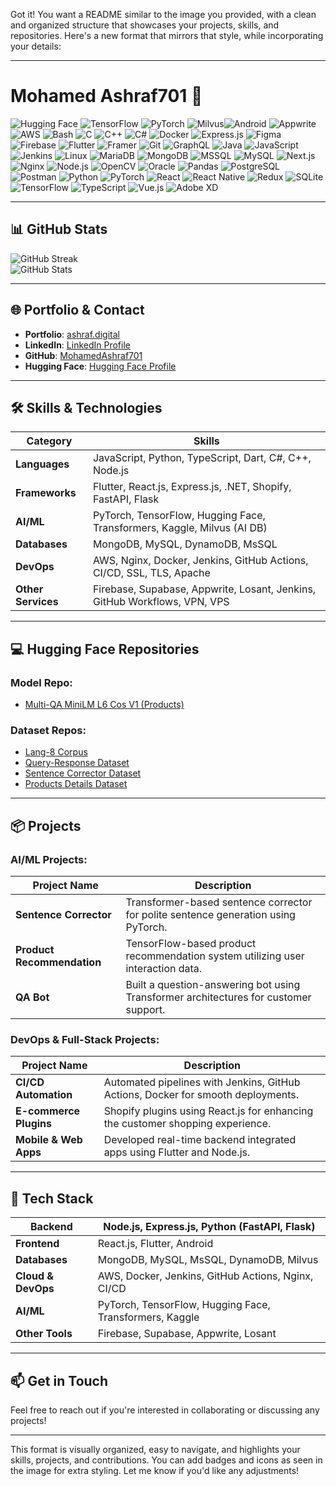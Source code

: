 Got it! You want a README similar to the image you provided, with a clean and organized structure that showcases your projects, skills, and repositories. Here's a new format that mirrors that style, while incorporating your details:

---

# Mohamed Ashraf701 🌙
 
![Hugging Face](https://img.shields.io/badge/Hugging%20Face-yellow?style=flat&logo=huggingface) ![TensorFlow](https://img.shields.io/badge/TensorFlow-orange?style=flat&logo=tensorflow) ![PyTorch](https://img.shields.io/badge/PyTorch-red?style=flat&logo=pytorch) ![Milvus](https://img.shields.io/badge/Milvus-purple?style=flat&logo=milvus)![Android](https://img.shields.io/badge/Android-green?style=flat&logo=android&link=https://developer.android.com)
![Appwrite](https://img.shields.io/badge/Appwrite-red?style=flat&logo=appwriteio&link=https://appwrite.io)
![AWS](https://img.shields.io/badge/AWS-orange?style=flat&logo=amazonwebservices&link=https://aws.amazon.com)
![Bash](https://img.shields.io/badge/Bash-gray?style=flat&logo=gnu-bash&link=https://www.gnu.org/software/bash/)
![C](https://img.shields.io/badge/C-blue?style=flat&logo=c&link=https://www.cprogramming.com/)
![C++](https://img.shields.io/badge/C++-blue?style=flat&logo=cplusplus&link=https://www.w3schools.com/cpp/)
![C#](https://img.shields.io/badge/C%23-purple?style=flat&logo=csharp&link=https://www.w3schools.com/cs/)
![Docker](https://img.shields.io/badge/Docker-blue?style=flat&logo=docker&link=https://www.docker.com/)
![Express.js](https://img.shields.io/badge/Express.js-black?style=flat&logo=express&link=https://expressjs.com)
![Figma](https://img.shields.io/badge/Figma-red?style=flat&logo=figma&link=https://www.figma.com/)
![Firebase](https://img.shields.io/badge/Firebase-yellow?style=flat&logo=firebase&link=https://firebase.google.com)
![Flutter](https://img.shields.io/badge/Flutter-blue?style=flat&logo=flutter&link=https://flutter.dev)
![Framer](https://img.shields.io/badge/Framer-purple?style=flat&logo=framer&link=https://www.framer.com)
![Git](https://img.shields.io/badge/Git-orange?style=flat&logo=git&link=https://git-scm.com)
![GraphQL](https://img.shields.io/badge/GraphQL-pink?style=flat&logo=graphql&link=https://graphql.org)
![Java](https://img.shields.io/badge/Java-red?style=flat&logo=java&link=https://www.java.com)
![JavaScript](https://img.shields.io/badge/JavaScript-yellow?style=flat&logo=javascript&link=https://developer.mozilla.org/en-US/docs/Web/JavaScript)
![Jenkins](https://img.shields.io/badge/Jenkins-brown?style=flat&logo=jenkins&link=https://www.jenkins.io)
![Linux](https://img.shields.io/badge/Linux-yellow?style=flat&logo=linux&link=https://www.linux.org/)
![MariaDB](https://img.shields.io/badge/MariaDB-lightblue?style=flat&logo=mariadb&link=https://mariadb.org)
![MongoDB](https://img.shields.io/badge/MongoDB-green?style=flat&logo=mongodb&link=https://www.mongodb.com/)
![MSSQL](https://img.shields.io/badge/MSSQL-red?style=flat&logo=microsoft-sql-server&link=https://www.microsoft.com/en-us/sql-server)
![MySQL](https://img.shields.io/badge/MySQL-blue?style=flat&logo=mysql&link=https://www.mysql.com/)
![Next.js](https://img.shields.io/badge/Next.js-black?style=flat&logo=nextdotjs&link=https://nextjs.org)
![Nginx](https://img.shields.io/badge/Nginx-green?style=flat&logo=nginx&link=https://www.nginx.com)
![Node.js](https://img.shields.io/badge/Node.js-brightgreen?style=flat&logo=node.js&link=https://nodejs.org)
![OpenCV](https://img.shields.io/badge/OpenCV-blue?style=flat&logo=opencv&link=https://opencv.org/)
![Oracle](https://img.shields.io/badge/Oracle-red?style=flat&logo=oracle&link=https://www.oracle.com/)
![Pandas](https://img.shields.io/badge/Pandas-purple?style=flat&logo=pandas&link=https://pandas.pydata.org/)
![PostgreSQL](https://img.shields.io/badge/PostgreSQL-blue?style=flat&logo=postgresql&link=https://www.postgresql.org)
![Postman](https://img.shields.io/badge/Postman-orange?style=flat&logo=postman&link=https://postman.com)
![Python](https://img.shields.io/badge/Python-blue?style=flat&logo=python&link=https://www.python.org)
![PyTorch](https://img.shields.io/badge/PyTorch-white?style=flat&logo=pytorch&link=https://pytorch.org/)
![React](https://img.shields.io/badge/React-blue?style=flat&logo=react&link=https://reactjs.org)
![React Native](https://img.shields.io/badge/React_Native-blue?style=flat&logo=react&link=https://reactnative.dev)
![Redux](https://img.shields.io/badge/Redux-purple?style=flat&logo=redux&link=https://redux.js.org)
![SQLite](https://img.shields.io/badge/SQLite-lightblue?style=flat&logo=sqlite&link=https://www.sqlite.org/)
![TensorFlow](https://img.shields.io/badge/TensorFlow-orange?style=flat&logo=tensorflow&link=https://www.tensorflow.org)
![TypeScript](https://img.shields.io/badge/TypeScript-blue?style=flat&logo=typescript&link=https://www.typescriptlang.org/)
![Vue.js](https://img.shields.io/badge/Vue.js-green?style=flat&logo=vue.js&link=https://vuejs.org/)
![Adobe XD](https://img.shields.io/badge/Adobe%20XD-purple?style=flat&logo=adobe-xd&link=https://www.adobe.com/products/xd.html)


---

## 📊 **GitHub Stats**

![GitHub Streak](https://github-readme-streak-stats.herokuapp.com/?user=MohamedAshraf701&theme=dark)  
![GitHub Stats](https://github-readme-stats.vercel.app/api?username=MohamedAshraf701&show_icons=true&theme=dark)

---

## 🌐 **Portfolio & Contact**

- **Portfolio**: [ashraf.digital](https://ashraf.digital)
- **LinkedIn**: [LinkedIn Profile](https://www.linkedin.com/in/mohamedashraf701/)
- **GitHub**: [MohamedAshraf701](https://github.com/MohamedAshraf701)
- **Hugging Face**: [Hugging Face Profile](https://huggingface.co/MohamedAshraf701)

---

## 🛠 **Skills & Technologies**

| **Category**      | **Skills**                                                                                                          |
|-------------------|---------------------------------------------------------------------------------------------------------------------|
| **Languages**     | JavaScript, Python, TypeScript, Dart, C#, C++, Node.js                                                              |
| **Frameworks**    | Flutter, React.js, Express.js, .NET, Shopify, FastAPI, Flask                                                        |
| **AI/ML**         | PyTorch, TensorFlow, Hugging Face, Transformers, Kaggle, Milvus (AI DB)                                             |
| **Databases**     | MongoDB, MySQL, DynamoDB, MsSQL                                                                                     |
| **DevOps**        | AWS, Nginx, Docker, Jenkins, GitHub Actions, CI/CD, SSL, TLS, Apache                                                |
| **Other Services**| Firebase, Supabase, Appwrite, Losant, Jenkins, GitHub Workflows, VPN, VPS                                           |

---

## 💻 **Hugging Face Repositories**

### **Model Repo:**
- [Multi-QA MiniLM L6 Cos V1 (Products)](https://huggingface.co/MohamedAshraf701/multi-qa-MiniLM-L6-cos-v1-products)

### **Dataset Repos:**
- [Lang-8 Corpus](https://huggingface.co/datasets/MohamedAshraf701/lang-8)
- [Query-Response Dataset](https://huggingface.co/datasets/MohamedAshraf701/query-response-dataset)
- [Sentence Corrector Dataset](https://huggingface.co/datasets/MohamedAshraf701/sentence-corrector)
- [Products Details Dataset](https://huggingface.co/datasets/MohamedAshraf701/Products-Details)

---

## 📦 **Projects**

### **AI/ML Projects:**
| **Project Name**               | **Description**                                                                                     |
|---------------------------------|-----------------------------------------------------------------------------------------------------|
| **Sentence Corrector**          | Transformer-based sentence corrector for polite sentence generation using PyTorch.                  |
| **Product Recommendation**      | TensorFlow-based product recommendation system utilizing user interaction data.                    |
| **QA Bot**                      | Built a question-answering bot using Transformer architectures for customer support.               |

### **DevOps & Full-Stack Projects:**
| **Project Name**               | **Description**                                                                                     |
|---------------------------------|-----------------------------------------------------------------------------------------------------|
| **CI/CD Automation**            | Automated pipelines with Jenkins, GitHub Actions, Docker for smooth deployments.                   |
| **E-commerce Plugins**          | Shopify plugins using React.js for enhancing the customer shopping experience.                      |
| **Mobile & Web Apps**           | Developed real-time backend integrated apps using Flutter and Node.js.                             |

---

## 🌟 **Tech Stack**

| **Backend**      | Node.js, Express.js, Python (FastAPI, Flask)                                   |
|------------------|--------------------------------------------------------------------------------|
| **Frontend**     | React.js, Flutter, Android                                                     |
| **Databases**    | MongoDB, MySQL, MsSQL, DynamoDB, Milvus                                        |
| **Cloud & DevOps**| AWS, Docker, Jenkins, GitHub Actions, Nginx, CI/CD                            |
| **AI/ML**        | PyTorch, TensorFlow, Hugging Face, Transformers, Kaggle                        |
| **Other Tools**  | Firebase, Supabase, Appwrite, Losant                                           |

---

## 📫 **Get in Touch**

Feel free to reach out if you're interested in collaborating or discussing any projects!

---

This format is visually organized, easy to navigate, and highlights your skills, projects, and contributions. You can add badges and icons as seen in the image for extra styling. Let me know if you'd like any adjustments!
